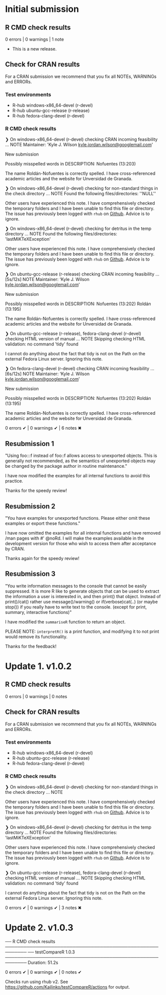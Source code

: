 # Initial submission

## R CMD check results

0 errors | 0 warnings | 1 note

* This is a new release.

## Check for CRAN results

For a CRAN submission we recommend that you fix all NOTEs, WARNINGs and ERRORs.

### Test environments
- R-hub windows-x86_64-devel (r-devel)
- R-hub ubuntu-gcc-release (r-release)
- R-hub fedora-clang-devel (r-devel)

### R CMD check results
❯ On windows-x86_64-devel (r-devel)
  checking CRAN incoming feasibility ... NOTE
  Maintainer: 'Kyle J. Wilson <kyle.jordan.wilson@googlemail.com>'
  
  New submission
  
  Possibly misspelled words in DESCRIPTION:
    Nofuentes (13:203)
    
  The name Roldán-Nofuentes is correctly spelled. I have cross-referenced 
  academic articles and the website for Unversidad de Granada.
    

❯ On windows-x86_64-devel (r-devel)
  checking for non-standard things in the check directory ... NOTE
  Found the following files/directories:
    ''NULL''
    
  Other users have experienced this note. I have comprehensively checked the 
  temporary folders and I have been unable to find this file or directory.
  The issue has previously been logged with `rhub` on
  [Github](https://github.com/r-hub/rhub/issues/560). Advice is to ignore.

❯ On windows-x86_64-devel (r-devel)
  checking for detritus in the temp directory ... NOTE
  Found the following files/directories:
    'lastMiKTeXException'
    
  Other users have experienced this note. I have comprehensively checked the 
  temporary folders and I have been unable to find this file or directory.
  The issue has previously been logged with `rhub` on
  [Github](https://github.com/r-hub/rhub/issues/503). Advice is to ignore.

❯ On ubuntu-gcc-release (r-release)
  checking CRAN incoming feasibility ... [5s/12s] NOTE
  Maintainer: ‘Kyle J. Wilson <kyle.jordan.wilson@googlemail.com>’
  
  New submission
  
  Possibly misspelled words in DESCRIPTION:
    Nofuentes (13:202)
    Roldán (13:195)
    
  The name Roldán-Nofuentes is correctly spelled. I have cross-referenced 
  academic articles and the website for Unversidad de Granada.

❯ On ubuntu-gcc-release (r-release), fedora-clang-devel (r-devel)
  checking HTML version of manual ... NOTE
  Skipping checking HTML validation: no command 'tidy' found
  
  I cannot do anything about the fact that tidy is not on the Path on the 
  external Fedora Linux server. Ignoring this note. 

❯ On fedora-clang-devel (r-devel)
  checking CRAN incoming feasibility ... [6s/12s] NOTE
  Maintainer: ‘Kyle J. Wilson <kyle.jordan.wilson@googlemail.com>’
  
  New submission
  
  Possibly misspelled words in DESCRIPTION:
    Nofuentes (13:202)
    Roldán (13:195)
    
  The name Roldán-Nofuentes is correctly spelled. I have cross-referenced 
  academic articles and the website for Unversidad de Granada.

0 errors ✔ | 0 warnings ✔ | 6 notes ✖

## Resubmission 1

"Using foo:::f instead of foo::f allows access to unexported objects.
This is generally not recommended, as the semantics of unexported
objects may be changed by the package author in routine maintenance."

I have now modified the examples for all internal functions to avoid this 
practice.

Thanks for the speedy review!

## Resubmission 2

"You have examples for unexported functions. Please either omit these
examples or export these functions."

I have now omitted the examples for all internal functions and have 
removed /man pages with #' @noRd. I will make the examples available in
the development version for those who wish to access them after 
acceptance by CRAN.

Thanks again for the speedy review!

## Resubmission 3

"You write information messages to the console that cannot be easily suppressed. 
It is more R like to generate objects that can be used to extract the 
information a user is interested in, and then print() that object.
Instead of print()/cat() rather use message()/warning()  or if(verbose)cat(..) 
(or maybe stop()) if you really have to write text to the console.
(except for print, summary, interactive functions)"

I have modified the `summariseR` function to return an object.

PLEASE NOTE: `interpretR()` is a print function, and modifying it to not print
would remove its functionality.

Thanks for the feedback!

# Update 1. v1.0.2

## R CMD check results

0 errors | 0 warnings | 0 notes

## Check for CRAN results

For a CRAN submission we recommend that you fix all NOTEs, WARNINGs and ERRORs.

### Test environments
- R-hub windows-x86_64-devel (r-devel)
- R-hub ubuntu-gcc-release (r-release)
- R-hub fedora-clang-devel (r-devel)

### R CMD check results
❯ On windows-x86_64-devel (r-devel)
  checking for non-standard things in the check directory ... NOTE
  
  Other users have experienced this note. I have comprehensively checked the 
  temporary folders and I have been unable to find this file or directory.
  The issue has previously been logged with `rhub` on
  [Github](https://github.com/r-hub/rhub/issues/560). Advice is to ignore.

❯ On windows-x86_64-devel (r-devel)
  checking for detritus in the temp directory ... NOTE
  Found the following files/directories:
    'lastMiKTeXException'
    
  Other users have experienced this note. I have comprehensively checked the 
  temporary folders and I have been unable to find this file or directory.
  The issue has previously been logged with `rhub` on
  [Github](https://github.com/r-hub/rhub/issues/503). Advice is to ignore.

❯ On ubuntu-gcc-release (r-release), fedora-clang-devel (r-devel)
  checking HTML version of manual ... NOTE
  Skipping checking HTML validation: no command 'tidy' found
  
  I cannot do anything about the fact that tidy is not on the Path on the 
  external Fedora Linux server. Ignoring this note. 

0 errors ✔ | 0 warnings ✔ | 3 notes ✖

# Update 2. v1.0.3

── R CMD check results ─────────────────────────────────────────────────────────
── testCompareR 1.0.3  ─────────────────────────────────────────────────────────
Duration: 51.2s

0 errors ✔ | 0 warnings ✔ | 0 notes ✔

Checks run using rhub v2. 
See https://github.com/Kajlinko/testCompareR/actions for output.
